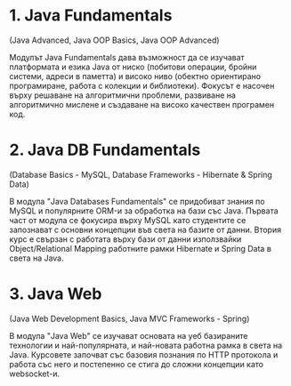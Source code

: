 # 1. Java Fundamentals 
(Java Advanced, Java OOP Basics, Java OOP Advanced)

Модулът Java Fundamentals дава възможност да се изучават платформата и езика Java от ниско (побитови операции, бройни системи, адреси в паметта) и високо ниво (обектно ориентирано програмиране, работа с колекции и библиотеки). Фокусът е насочен върху решаване на алгоритмични проблеми, развиване на алгоритмично мислене и създаване на високо качествен програмен код.

# 2. Java DB Fundamentals 
(Database Basics - MySQL, Database Frameworks - Hibernate & Spring Data)

В модула "Java Databases Fundamentals" се придобиват знания по MySQL и популярните ORM-и за обработка на бази със Java. Първата част от модула се фокусира върху MySQL като студентите се запознават с основни концепции във света на базите от данни. Втория курс е свързан с работата върху бази от данни използвайки Object/Relational Mapping работните рамки Hibernate и Spring Data в света на Java.

# 3. Java Web
(Java Web Development Basics, Java MVC Frameworks - Spring)

В модула "Java Web" се изучават основата на уеб базираните технологии и най-популярната, и най-новата работна рамка в света на Java. Курсовете започват със базовия познания по HTTP протокола и работа със него и постепенно се стига до сложни концепции като websocket-и.
